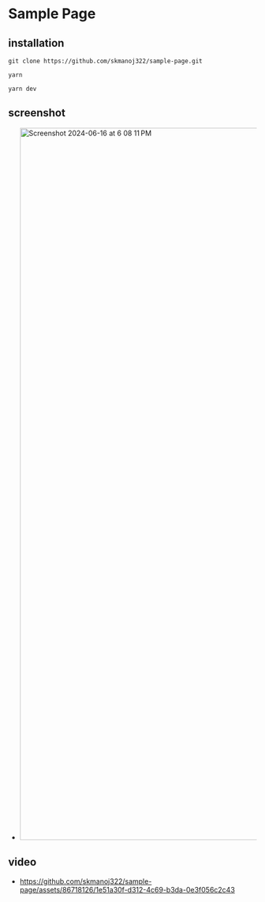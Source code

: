 # Sample Page 

## installation
 ```git clone https://github.com/skmanoj322/sample-page.git```

 ```yarn```

 ```yarn dev```


## screenshot 
- <img width="1440" alt="Screenshot 2024-06-16 at 6 08 11 PM" src="https://github.com/skmanoj322/sample-page/assets/86718126/4c2ab9df-ed0a-405e-8bd8-7767afa2a536">


## video

- https://github.com/skmanoj322/sample-page/assets/86718126/1e51a30f-d312-4c69-b3da-0e3f056c2c43







